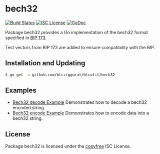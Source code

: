 bech32
==========

[![Build Status](http://img.shields.io/travis/btcziggurat/btcutil.svg)](https://travis-ci.org/btcziggurat/btcutil)
[![ISC License](http://img.shields.io/badge/license-ISC-blue.svg)](http://copyfree.org)
[![GoDoc](https://godoc.org/github.com/btcziggurat/btcutil/bech32?status.png)](http://godoc.org/github.com/btcziggurat/btcutil/bech32)

Package bech32 provides a Go implementation of the bech32 format specified in
[BIP 173](https://github.com/bitcoin/bips/blob/master/bip-0173.mediawiki).

Test vectors from BIP 173 are added to ensure compatibility with the BIP.

## Installation and Updating

```bash
$ go get -u github.com/btcziggurat/btcutil/bech32
```

## Examples

* [Bech32 decode Example](http://godoc.org/github.com/btcziggurat/btcutil/bech32#example-Bech32Decode)
  Demonstrates how to decode a bech32 encoded string.
* [Bech32 encode Example](http://godoc.org/github.com/btcziggurat/btcutil/bech32#example-BechEncode)
  Demonstrates how to encode data into a bech32 string.

## License

Package bech32 is licensed under the [copyfree](http://copyfree.org) ISC
License.
